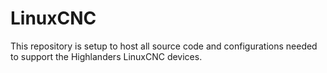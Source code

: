 # LinuxCNC
This repository is setup to host all source code and configurations needed to support the Highlanders LinuxCNC devices.
